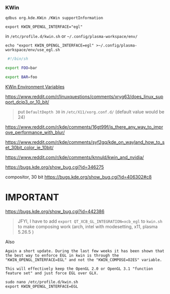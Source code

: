 ### KWin

`qdbus org.kde.KWin /KWin supportInformation`

`export KWIN_OPENGL_INTERFACE="egl"`

in `/etc/profile.d/kwin.sh`
or `~/.config/plasma-workspace/env/`

`echo "export KWIN_OPENGL_INTERFACE=egl" >~/.config/plasma-workspace/env/use_egl.sh`

```sh
 #!/bin/sh

export FOO=bar

export BAR=foo 
```

[KWin Environment Variables](https://community.kde.org/KWin/Environment_Variables)

https://www.reddit.com/r/linuxquestions/comments/xryg63/does_linux_support_dcip3_or_10_bit/

> put `DefaultDepth 30` in `/etc/X11/xorg.conf.d/` (default value would be 24)

https://www.reddit.com/r/kde/comments/16gt99f/is_there_any_way_to_improve_performance_with_blur/

https://www.reddit.com/r/kde/comments/syf2gq/kde_on_wayland_how_to_set_30bit_color_ie_10bit/

https://www.reddit.com/r/kde/comments/knnuld/kwin_and_nvidia/

https://bugs.kde.org/show_bug.cgi?id=346275

compositor, 30 bit
https://bugs.kde.org/show_bug.cgi?id=406302#c8

# IMPORTANT
https://bugs.kde.org/show_bug.cgi?id=442386

> JFYI, I have to add 
> `export QT_XCB_GL_INTEGRATION=xcb_egl`
> to `kwin.sh` to make composing work (arch, intel with modesetting, x11, plasma 5.26.5 )

Also
```
Again a short update. During the last few weeks it has been shown that the best way to enforce EGL in kwin is through the "KWIN_OPENGL_INTERFACE=EGL" and not the "KWIN_COMPOSE=O2ES" variable.

This will effectively keep the OpenGL 2.0 or OpenGL 3.1 "function feature set" and just force EGL over GLX.

sudo nano /etc/profile.d/kwin.sh
export KWIN_OPENGL_INTERFACE=EGL
```
